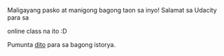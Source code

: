 Maligayang pasko at manigong bagong taon sa inyo! Salamat sa Udacity para sa

online class na ito :D

Pumunta [dito](Philippines/bago/bagongpanimula.md) para sa bagong istorya.